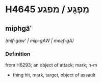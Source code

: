 # H4645 מִפְגָּע / מפגע

## miphgâʻ

_(mif-gaw' | mip-ɡAW | meef-ɡA)_

### Definition

from H6293; an object of attack; mark; n-m

- thing hit, mark, target, object of assault
